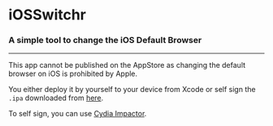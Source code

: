 # iOSSwitchr
### A simple tool to change the iOS Default Browser

___ 

This app cannot be published on the AppStore as changing the default browser on iOS is prohibited by Apple.

You either deploy it by yourself to your device from Xcode or self sign the `.ipa` downloaded from [here](https://github.com/trusk89/iOSSwitchr/releases).

To self sign, you can use [Cydia Impactor](http://www.cydiaimpactor.com/).